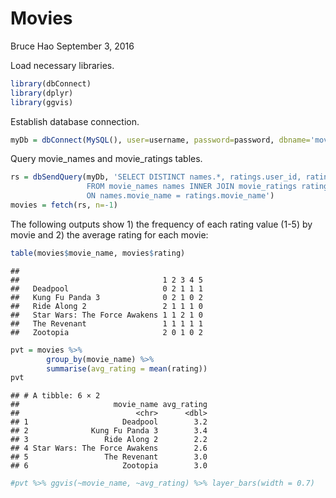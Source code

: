 Movies
================
Bruce Hao
September 3, 2016

Load necessary libraries.

``` r
library(dbConnect)
library(dplyr)
library(ggvis)
```

Establish database connection.

``` r
myDb = dbConnect(MySQL(), user=username, password=password, dbname='movies', host=host)
```

Query movie\_names and movie\_ratings tables.

``` r
rs = dbSendQuery(myDb, 'SELECT DISTINCT names.*, ratings.user_id, ratings.rating 
                 FROM movie_names names INNER JOIN movie_ratings ratings
                 ON names.movie_name = ratings.movie_name')
movies = fetch(rs, n=-1)
```

The following outputs show 1) the frequency of each rating value (1-5) by movie and 2) the average rating for each movie:

``` r
table(movies$movie_name, movies$rating)
```

    ##                               
    ##                                1 2 3 4 5
    ##   Deadpool                     0 2 1 1 1
    ##   Kung Fu Panda 3              0 2 1 0 2
    ##   Ride Along 2                 2 1 1 1 0
    ##   Star Wars: The Force Awakens 1 1 2 1 0
    ##   The Revenant                 1 1 1 1 1
    ##   Zootopia                     2 0 1 0 2

``` r
pvt = movies %>%
        group_by(movie_name) %>%
        summarise(avg_rating = mean(rating)) 
pvt
```

    ## # A tibble: 6 × 2
    ##                     movie_name avg_rating
    ##                          <chr>      <dbl>
    ## 1                     Deadpool        3.2
    ## 2              Kung Fu Panda 3        3.4
    ## 3                 Ride Along 2        2.2
    ## 4 Star Wars: The Force Awakens        2.6
    ## 5                 The Revenant        3.0
    ## 6                     Zootopia        3.0

``` r
#pvt %>% ggvis(~movie_name, ~avg_rating) %>% layer_bars(width = 0.7)
```
